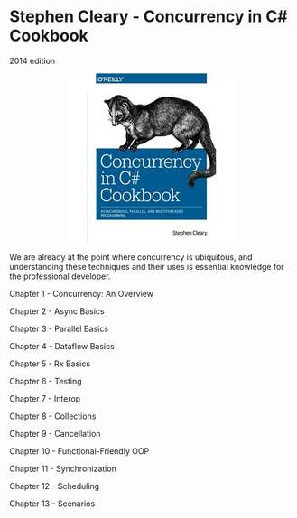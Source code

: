 # Stephen Cleary - Concurrency in C# Cookbook
2014 edition
<p align="center">
  <img width="300" src="./title.jpg" />
</p>

We are already at the point where concurrency is ubiquitous, and understanding these techniques and their uses is essential
knowledge for the professional developer.

Chapter 1 - Concurrency: An Overview

Chapter 2 - Async Basics

Chapter 3 - Parallel Basics

Chapter 4 - Dataflow Basics

Chapter 5 - Rx Basics

Chapter 6 - Testing

Chapter 7 - Interop

Chapter 8 - Collections

Chapter 9 - Cancellation

Chapter 10 - Functional-Friendly OOP

Chapter 11 - Synchronization

Chapter 12 - Scheduling

Chapter 13 - Scenarios